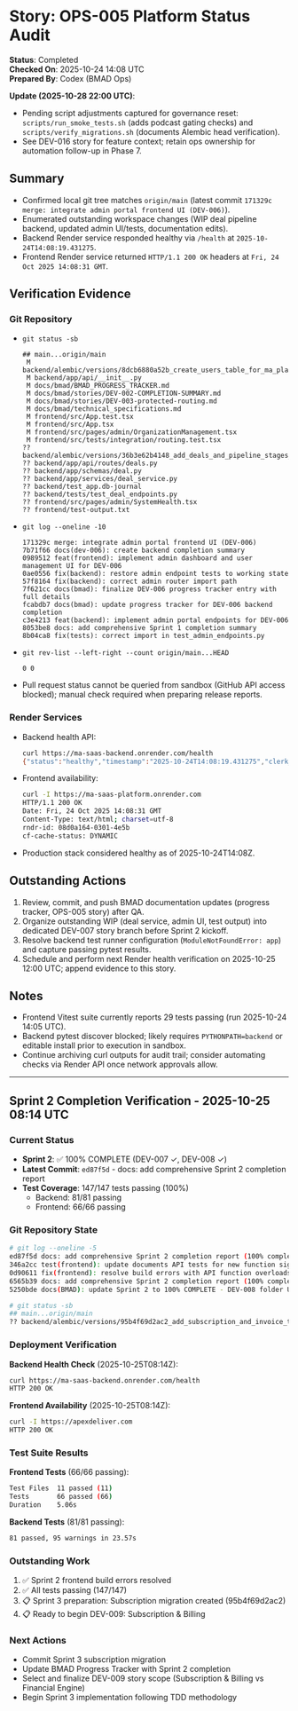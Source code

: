 # Story: OPS-005 Platform Status Audit

**Status**: Completed  
**Checked On**: 2025-10-24 14:08 UTC  
**Prepared By**: Codex (BMAD Ops)

**Update (2025-10-28 22:00 UTC)**:
- Pending script adjustments captured for governance reset: `scripts/run_smoke_tests.sh` (adds podcast gating checks) and `scripts/verify_migrations.sh` (documents Alembic head verification).
- See DEV-016 story for feature context; retain ops ownership for automation follow-up in Phase 7.

## Summary
- Confirmed local git tree matches `origin/main` (latest commit `171329c merge: integrate admin portal frontend UI (DEV-006)`).
- Enumerated outstanding workspace changes (WIP deal pipeline backend, updated admin UI/tests, documentation edits).
- Backend Render service responded healthy via `/health` at `2025-10-24T14:08:19.431275`.
- Frontend Render service returned `HTTP/1.1 200 OK` headers at `Fri, 24 Oct 2025 14:08:31 GMT`.

## Verification Evidence

### Git Repository
- `git status -sb`
  ```
  ## main...origin/main
   M backend/alembic/versions/8dcb6880a52b_create_users_table_for_ma_platform.py
   M backend/app/api/__init__.py
   M docs/bmad/BMAD_PROGRESS_TRACKER.md
   M docs/bmad/stories/DEV-002-COMPLETION-SUMMARY.md
   M docs/bmad/stories/DEV-003-protected-routing.md
   M docs/bmad/technical_specifications.md
   M frontend/src/App.test.tsx
   M frontend/src/App.tsx
   M frontend/src/pages/admin/OrganizationManagement.tsx
   M frontend/src/tests/integration/routing.test.tsx
  ?? backend/alembic/versions/36b3e62b4148_add_deals_and_pipeline_stages_tables.py
  ?? backend/app/api/routes/deals.py
  ?? backend/app/schemas/deal.py
  ?? backend/app/services/deal_service.py
  ?? backend/test_app.db-journal
  ?? backend/tests/test_deal_endpoints.py
  ?? frontend/src/pages/admin/SystemHealth.tsx
  ?? frontend/test-output.txt
  ```
- `git log --oneline -10`
  ```
  171329c merge: integrate admin portal frontend UI (DEV-006)
  7b71f66 docs(dev-006): create backend completion summary
  0989512 feat(frontend): implement admin dashboard and user management UI for DEV-006
  0ae0556 fix(backend): restore admin endpoint tests to working state
  57f8164 fix(backend): correct admin router import path
  7f621cc docs(bmad): finalize DEV-006 progress tracker entry with full details
  fcabdb7 docs(bmad): update progress tracker for DEV-006 backend completion
  c3e4213 feat(backend): implement admin portal endpoints for DEV-006
  8053be8 docs: add comprehensive Sprint 1 completion summary
  8b04ca8 fix(tests): correct import in test_admin_endpoints.py
  ```
- `git rev-list --left-right --count origin/main...HEAD`
  ```
  0	0
  ```
- Pull request status cannot be queried from sandbox (GitHub API access blocked); manual check required when preparing release reports.

### Render Services
- Backend health API:
  ```bash
  curl https://ma-saas-backend.onrender.com/health
  {"status":"healthy","timestamp":"2025-10-24T14:08:19.431275","clerk_configured":true,"database_configured":true,"webhook_configured":true}
  ```
- Frontend availability:
  ```bash
  curl -I https://ma-saas-platform.onrender.com
  HTTP/1.1 200 OK
  Date: Fri, 24 Oct 2025 14:08:31 GMT
  Content-Type: text/html; charset=utf-8
  rndr-id: 08d0a164-0301-4e5b
  cf-cache-status: DYNAMIC
  ```
- Production stack considered healthy as of 2025-10-24T14:08Z.

## Outstanding Actions
1. Review, commit, and push BMAD documentation updates (progress tracker, OPS-005 story) after QA.
2. Organize outstanding WIP (deal service, admin UI, test output) into dedicated DEV-007 story branch before Sprint 2 kickoff.
3. Resolve backend test runner configuration (`ModuleNotFoundError: app`) and capture passing pytest results.
4. Schedule and perform next Render health verification on 2025-10-25 12:00 UTC; append evidence to this story.

## Notes
- Frontend Vitest suite currently reports 29 tests passing (run 2025-10-24 14:05 UTC).
- Backend pytest discover blocked; likely requires `PYTHONPATH=backend` or editable install prior to execution in sandbox.
- Continue archiving curl outputs for audit trail; consider automating checks via Render API once network approvals allow.

---

## Sprint 2 Completion Verification - 2025-10-25 08:14 UTC

### Current Status
- **Sprint 2**: ✅ 100% COMPLETE (DEV-007 ✓, DEV-008 ✓)
- **Latest Commit**: `ed87f5d` - docs: add comprehensive Sprint 2 completion report
- **Test Coverage**: 147/147 tests passing (100%)
  - Backend: 81/81 passing
  - Frontend: 66/66 passing

### Git Repository State
```bash
# git log --oneline -5
ed87f5d docs: add comprehensive Sprint 2 completion report (100% complete)
346a2cc test(frontend): update documents API tests for new function signatures
0d90611 fix(frontend): resolve build errors with API function overloads and snake_case support
6565b39 docs: add comprehensive Sprint 2 completion report (100% complete)
5250bde docs(BMAD): update Sprint 2 to 100% COMPLETE - DEV-008 folder UI finished

# git status -sb
## main...origin/main
?? backend/alembic/versions/95b4f69d2ac2_add_subscription_and_invoice_tables_for_.py
```

### Deployment Verification
**Backend Health Check** (2025-10-25T08:14Z):
```bash
curl https://ma-saas-backend.onrender.com/health
HTTP 200 OK
```

**Frontend Availability** (2025-10-25T08:14Z):
```bash
curl -I https://apexdeliver.com
HTTP 200 OK
```

### Test Suite Results
**Frontend Tests** (66/66 passing):
```bash
Test Files  11 passed (11)
Tests       66 passed (66)
Duration    5.06s
```

**Backend Tests** (81/81 passing):
```bash
81 passed, 95 warnings in 23.57s
```

### Outstanding Work
1. ✅ Sprint 2 frontend build errors resolved
2. ✅ All tests passing (147/147)
3. 📋 Sprint 3 preparation: Subscription migration created (95b4f69d2ac2)
4. 📋 Ready to begin DEV-009: Subscription & Billing

### Next Actions
- Commit Sprint 3 subscription migration
- Update BMAD Progress Tracker with Sprint 2 completion
- Select and finalize DEV-009 story scope (Subscription & Billing vs Financial Engine)
- Begin Sprint 3 implementation following TDD methodology
